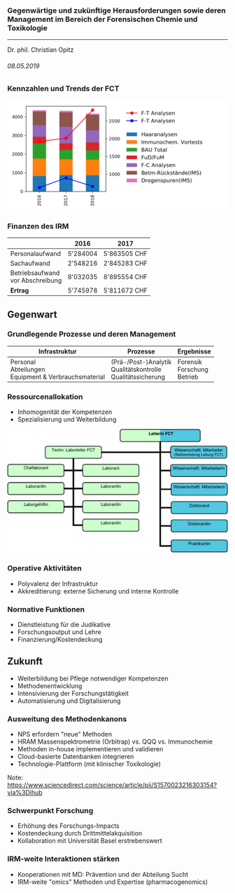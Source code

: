 ### Gegenw&auml;rtige und zuk&uuml;nftige Herausforderungen sowie deren Management im Bereich der Forensischen Chemie und Toxikologie
---
Dr. phil. Christian Opitz

###### 08.05.2019



### Kennzahlen und Trends der FCT

![kennzahlen](052019_fct_app/images/barplot.png)<!-- .element height="100%" width="100%" style="border: 0; background: None; box-shadow: None" -->


### Finanzen des IRM

|               | 2016 | 2017  |
| ------------- |------| ------|
| Personalaufwand | 5'284004 | 5'863505 CHF |
| Sachaufwand | 2'548216 | 2'845283 CHF |
| Betriebsaufwand<br>vor Abschreibung | 8'032035 | 8'895554 CHF |
| **Ertrag** | 5'745978 | 5'811672 CHF |



## Gegenwart


### Grundlegende Prozesse und deren Management

| Infrastruktur | Prozesse           | Ergebnisse  |
| ------------- |--------------------| ------------|
| Personal<br> Abteilungen<br> Equipment & Verbrauchsmaterial | (Pr&auml;-/Post-)Analytik<br> Qualit&auml;tskontrolle<br> Qualit&auml;tssicherung | Forensik<br> Forschung<br> Betrieb |


### Ressourcenallokation

- Inhomogenit&auml;t der Kompetenzen
- Spezialisierung und Weiterbildung

![Orga](052019_fct_app/images/organigramm.png)<!-- .element height="70%" width="70%" style="border: 0; background: None; box-shadow: None" --><!-- .element: class="fragment" data-fragment-index="1" -->


### Operative Aktivit&auml;ten

- Polyvalenz der Infrastruktur
- Akkreditierung: externe Sicherung und interne Kontrolle<!-- .element: class="fragment" data-fragment-index="1" -->


### Normative Funktionen

- Dienstleistung f&uuml;r die Judikative
- Forschungsoutput und Lehre
- Finanzierung/Kostendeckung



## Zukunft

- Weiterbildung bei Pflege notwendiger Kompetenzen<!-- .element: class="fragment" data-fragment-index="1" -->
- Methodenentwicklung<!-- .element: class="fragment" data-fragment-index="2" -->
- Intensivierung der Forschungst&auml;tigkeit<!-- .element: class="fragment" data-fragment-index="3" -->
- Automatisierung und Digitalisierung<!-- .element: class="fragment" data-fragment-index="4" -->


### Ausweitung des Methodenkanons

- NPS erfordern "neue" Methoden
- HRAM Massenspektrometrie (Orbitrap) vs. QQQ vs. Immunochemie
- Methoden in-house implementieren und validieren
- Cloud-basierte Datenbanken integrieren
- Technologie-Plattform (mit klinischer Toxikologie)

Note: https://www.sciencedirect.com/science/article/pii/S1570023216303154?via%3Dihub


### Schwerpunkt Forschung

- Erh&ouml;hung des Forschungs-Impacts  
- Kostendeckung durch Drittmittelakquisition
- Kollaboration mit Universit&auml;t Basel erstrebenswert


### IRM-weite Interaktionen st&auml;rken

- Kooperationen mit MD: Pr&auml;vention und der Abteilung Sucht
- IRM-weite "omics" Methoden und Expertise (pharmacogenomics)<!-- .element: class="fragment" data-fragment-index="1" -->

